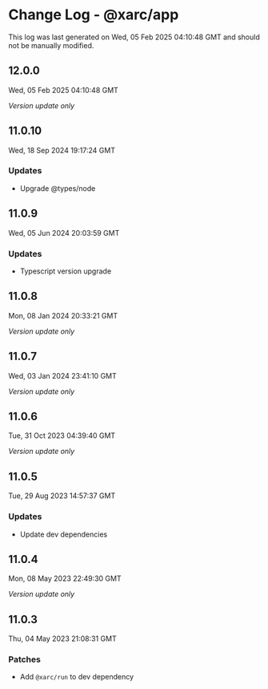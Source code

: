 # Change Log - @xarc/app

This log was last generated on Wed, 05 Feb 2025 04:10:48 GMT and should not be manually modified.

## 12.0.0
Wed, 05 Feb 2025 04:10:48 GMT

_Version update only_

## 11.0.10
Wed, 18 Sep 2024 19:17:24 GMT

### Updates

- Upgrade @types/node

## 11.0.9
Wed, 05 Jun 2024 20:03:59 GMT

### Updates

- Typescript version upgrade

## 11.0.8
Mon, 08 Jan 2024 20:33:21 GMT

_Version update only_

## 11.0.7
Wed, 03 Jan 2024 23:41:10 GMT

_Version update only_

## 11.0.6
Tue, 31 Oct 2023 04:39:40 GMT

_Version update only_

## 11.0.5
Tue, 29 Aug 2023 14:57:37 GMT

### Updates

- Update dev dependencies

## 11.0.4
Mon, 08 May 2023 22:49:30 GMT

_Version update only_

## 11.0.3
Thu, 04 May 2023 21:08:31 GMT

### Patches

- Add `@xarc/run` to dev dependency


